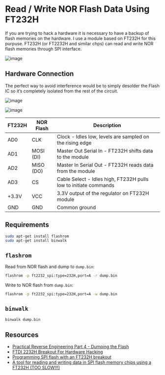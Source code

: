 # Read / Write NOR Flash Data Using FT232H

If you are trying to hack a hardware it is necessary to have a backup of flash memories on the hardware. I use a module based on FT232H for this purpuse.
FT232H (or FT2232H and similar chps) can read and write NOR flash memories through SPI interface.

![image](https://github.com/m3y54m/nor-flash-ft232h/assets/1549028/4141005e-8237-452d-9b51-b7c07e2b40a7)

## Hardware Connection

The perfect way to avoid interference would be to simply desolder the Flash IC so it’s completely isolated from the rest of the circuit.

![image](https://github.com/m3y54m/nor-flash-ft232h/assets/1549028/67e66e1c-8931-4944-9528-ff1e8aa39075)

![image](https://github.com/m3y54m/nor-flash-ft232h/assets/1549028/9f221afd-f15d-4b2e-a1c3-2f859e720446)

| FT232H  |  NOR Flash  | Description                                            |
| ------- | ----------- | ------------------------------------------------------ |
| AD0     | CLK         | Clock - Idles low, levels are sampled on the rising edge |
| AD1     | MOSI (DI)   | Master Out Serial In - FT232H shifts data to the module |
| AD2     | MISO (DO)   | Master In Serial Out - FT232H reads data from the module |
| AD3     | CS          | Cable Select - Idles high, FT232H pulls low to initiate commands |
| +3.3V   | VCC         | 3.3V output of the regulator on FT232H module     |
| GND     | GND         | Common ground     |

## Requirements

```bash
sudo apt-get install flashrom
sudo apt-get install binwalk
```

## `flashrom`

Read from NOR flash and dump to `dump.bin`:

```bash
flashrom -p ft2232_spi:type=232H,port=A -r dump.bin
```

Write to NOR flash from `dump.bin`:

```bash
flashrom -p ft2232_spi:type=232H,port=A -w dump.bin
```

## `binwalk`

```bash
binwalk dump.bin
```

## Resources

- [Practical Reverse Engineering Part 4 - Dumping the Flash](https://jcjc-dev.com/2016/06/08/reversing-huawei-4-dumping-flash/)
- [FTDI 2232H Breakout For Hardware Hacking](https://hackaday.io/project/164346-andxor-dc27-badge/log/166065-ftdi-2232h-breakout-for-hardware-hacking)
- [Programming SPI flash with an FT232H breakout](https://learn.adafruit.com/programming-spi-flash-prom-with-an-ft232h-breakout)
- [A tool for reading and writing data in SPI flash memory chips using a FT232H (TOO SLOW!!!)](https://github.com/swharden/FTFlash)
